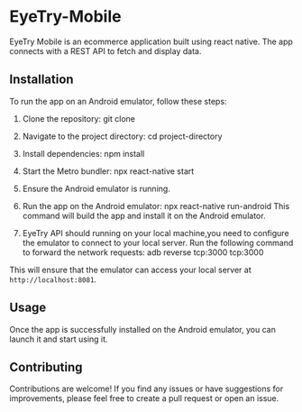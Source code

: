 # EyeTry-Mobile
EyeTry Mobile is an ecommerce application built using react native.
The app connects with a REST API to fetch and display data.

## Installation

To run the app on an Android emulator, follow these steps:

1. Clone the repository:
git clone <repository-url>

2. Navigate to the project directory:
cd project-directory
  
3. Install dependencies:
npm install
  
4. Start the Metro bundler:
npx react-native start


5. Ensure the Android emulator is running.

6. Run the app on the Android emulator:
npx react-native run-android
This command will build the app and install it on the Android emulator.

7. EyeTry API should running on your local machine,you need to configure the emulator to connect to your local server.
  Run the following command to forward the network requests:
adb reverse tcp:3000 tcp:3000
  
  
This will ensure that the emulator can access your local server at `http://localhost:8081`.

## Usage

Once the app is successfully installed on the Android emulator, you can launch it and start using it.

## Contributing

Contributions are welcome! If you find any issues or have suggestions for improvements, please feel free to create a pull request or open an issue.


